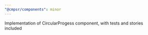 ```yaml
---
"@cmpsr/components": minor
---
```


Implementation of CircularProgess component, with tests and stories included
